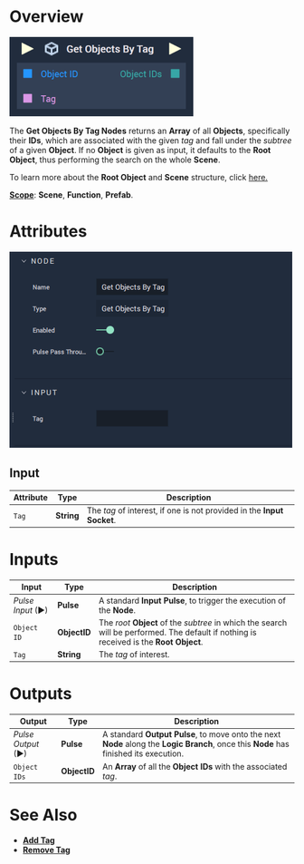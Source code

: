 # Overview

![The Get Objects By Tag Node.](../../../.gitbook/assets/getobjectsbytagupdatedimage.png)

The **Get Objects By Tag Nodes** returns an **Array** of all **Objects**, specifically their **IDs**, which are associated with the given *tag* and fall under the *subtree* of a given **Object**. If no **Object** is given as input, it defaults to the **Root Object**, thus performing the search on the whole **Scene**. 

To learn more about the **Root Object** and **Scene** structure, click [here.](../../../objects-and-types/scene-objects/README.md#structure-in-a-scene)

[**Scope**](../../overview.md#scopes): **Scene**, **Function**, **Prefab**.


# Attributes

![The Get Objects By Tag Node Attributes.](../../../.gitbook/assets/get-objects-by-tag-attri2.png)



## Input

|Attribute|Type|Description|
|---|---|---|
| `Tag` | **String** |The *tag* of interest, if one is not provided in the **Input Socket**.|

# Inputs

|Input|Type|Description|
|---|---|---|
|*Pulse Input* (►)|**Pulse**|A standard **Input Pulse**, to trigger the execution of the **Node**.|
|`Object ID`|**ObjectID**| The *root* **Object** of the *subtree* in which the search will be performed. The default if nothing is received is the **Root Object**.|
|`Tag`|**String**|The *tag* of interest.|

# Outputs

|Output|Type|Description|
|---|---|---|
|*Pulse Output* (►)|**Pulse**|A standard **Output Pulse**, to move onto the next **Node** along the **Logic Branch**, once this **Node** has finished its execution.|
|`Object IDs`|**ObjectID**|An **Array** of all the **Object IDs** with the associated *tag*.| 

# See Also

* [**Add Tag**](add-tag.md)
* [**Remove Tag**](remove-tag.md)



